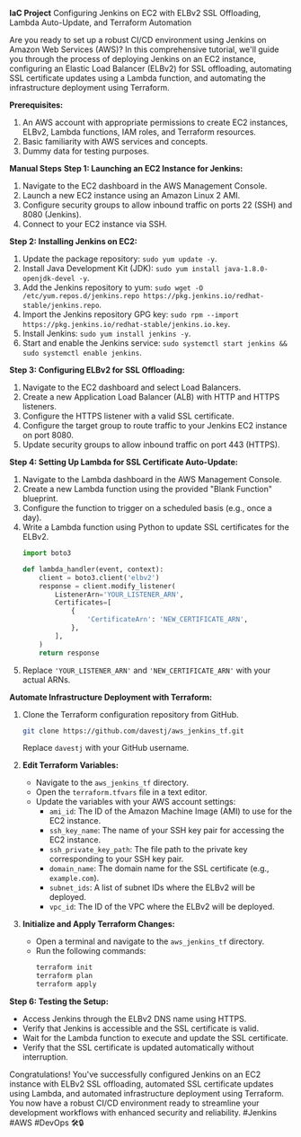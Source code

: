 
**IaC Project** 
Configuring Jenkins on EC2 with ELBv2 SSL Offloading, Lambda Auto-Update, and Terraform Automation

Are you ready to set up a robust CI/CD environment using Jenkins on Amazon Web Services (AWS)? In this comprehensive tutorial, we'll guide you through the process of deploying Jenkins on an EC2 instance, configuring an Elastic Load Balancer (ELBv2) for SSL offloading, automating SSL certificate updates using a Lambda function, and automating the infrastructure deployment using Terraform.

**Prerequisites:**
1. An AWS account with appropriate permissions to create EC2 instances, ELBv2, Lambda functions, IAM roles, and Terraform resources.
2. Basic familiarity with AWS services and concepts.
3. Dummy data for testing purposes.

**Manual Steps**
**Step 1: Launching an EC2 Instance for Jenkins:**
1. Navigate to the EC2 dashboard in the AWS Management Console.
2. Launch a new EC2 instance using an Amazon Linux 2 AMI.
3. Configure security groups to allow inbound traffic on ports 22 (SSH) and 8080 (Jenkins).
4. Connect to your EC2 instance via SSH.

**Step 2: Installing Jenkins on EC2:**
1. Update the package repository: `sudo yum update -y`.
2. Install Java Development Kit (JDK): `sudo yum install java-1.8.0-openjdk-devel -y`.
3. Add the Jenkins repository to yum: `sudo wget -O /etc/yum.repos.d/jenkins.repo https://pkg.jenkins.io/redhat-stable/jenkins.repo`.
4. Import the Jenkins repository GPG key: `sudo rpm --import https://pkg.jenkins.io/redhat-stable/jenkins.io.key`.
5. Install Jenkins: `sudo yum install jenkins -y`.
6. Start and enable the Jenkins service: `sudo systemctl start jenkins && sudo systemctl enable jenkins`.

**Step 3: Configuring ELBv2 for SSL Offloading:**
1. Navigate to the EC2 dashboard and select Load Balancers.
2. Create a new Application Load Balancer (ALB) with HTTP and HTTPS listeners.
3. Configure the HTTPS listener with a valid SSL certificate.
4. Configure the target group to route traffic to your Jenkins EC2 instance on port 8080.
5. Update security groups to allow inbound traffic on port 443 (HTTPS).

**Step 4: Setting Up Lambda for SSL Certificate Auto-Update:**
1. Navigate to the Lambda dashboard in the AWS Management Console.
2. Create a new Lambda function using the provided "Blank Function" blueprint.
3. Configure the function to trigger on a scheduled basis (e.g., once a day).
4. Write a Lambda function using Python to update SSL certificates for the ELBv2.
   ```python
   import boto3

   def lambda_handler(event, context):
       client = boto3.client('elbv2')
       response = client.modify_listener(
           ListenerArn='YOUR_LISTENER_ARN',
           Certificates=[
               {
                   'CertificateArn': 'NEW_CERTIFICATE_ARN',
               },
           ],
       )
       return response
   ```
5. Replace `'YOUR_LISTENER_ARN'` and `'NEW_CERTIFICATE_ARN'` with your actual ARNs.

**Automate Infrastructure Deployment with Terraform:**
1. Clone the Terraform configuration repository from GitHub.
   ```bash
   git clone https://github.com/davestj/aws_jenkins_tf.git
   ```
   Replace `davestj` with your GitHub username.

2. **Edit Terraform Variables:**
   - Navigate to the `aws_jenkins_tf` directory.
   - Open the `terraform.tfvars` file in a text editor.
   - Update the variables with your AWS account settings:
     - `ami_id`: The ID of the Amazon Machine Image (AMI) to use for the EC2 instance.
     - `ssh_key_name`: The name of your SSH key pair for accessing the EC2 instance.
     - `ssh_private_key_path`: The file path to the private key corresponding to your SSH key pair.
     - `domain_name`: The domain name for the SSL certificate (e.g., `example.com`).
     - `subnet_ids`: A list of subnet IDs where the ELBv2 will be deployed.
     - `vpc_id`: The ID of the VPC where the ELBv2 will be deployed.

3. **Initialize and Apply Terraform Changes:**
   - Open a terminal and navigate to the `aws_jenkins_tf` directory.
   - Run the following commands:
     ```bash
     terraform init
     terraform plan
     terraform apply
     ```

**Step 6: Testing the Setup:**
- Access Jenkins through the ELBv2 DNS name using HTTPS.
- Verify that Jenkins is accessible and the SSL certificate is valid.
- Wait for the Lambda function to execute and update the SSL certificate.
- Verify that the SSL certificate is updated automatically without interruption.

Congratulations! You've successfully configured Jenkins on an EC2 instance with ELBv2 SSL offloading, automated SSL certificate updates using Lambda, and automated infrastructure deployment using Terraform. You now have a robust CI/CD environment ready to streamline your development workflows with enhanced security and reliability. #Jenkins #AWS #DevOps 🛠️🔒


